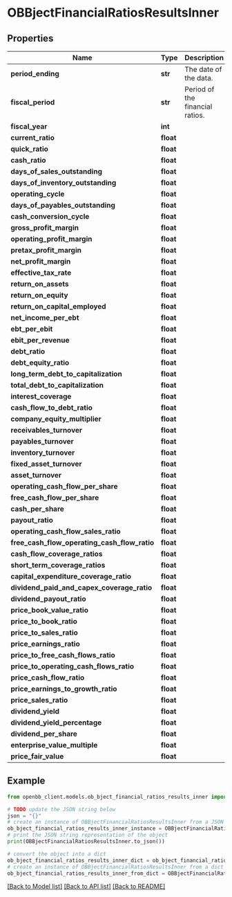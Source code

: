 # OBBjectFinancialRatiosResultsInner


## Properties

Name | Type | Description | Notes
------------ | ------------- | ------------- | -------------
**period_ending** | **str** | The date of the data. | 
**fiscal_period** | **str** | Period of the financial ratios. | 
**fiscal_year** | **int** |  | [optional] 
**current_ratio** | **float** |  | [optional] 
**quick_ratio** | **float** |  | [optional] 
**cash_ratio** | **float** |  | [optional] 
**days_of_sales_outstanding** | **float** |  | [optional] 
**days_of_inventory_outstanding** | **float** |  | [optional] 
**operating_cycle** | **float** |  | [optional] 
**days_of_payables_outstanding** | **float** |  | [optional] 
**cash_conversion_cycle** | **float** |  | [optional] 
**gross_profit_margin** | **float** |  | [optional] 
**operating_profit_margin** | **float** |  | [optional] 
**pretax_profit_margin** | **float** |  | [optional] 
**net_profit_margin** | **float** |  | [optional] 
**effective_tax_rate** | **float** |  | [optional] 
**return_on_assets** | **float** |  | [optional] 
**return_on_equity** | **float** |  | [optional] 
**return_on_capital_employed** | **float** |  | [optional] 
**net_income_per_ebt** | **float** |  | [optional] 
**ebt_per_ebit** | **float** |  | [optional] 
**ebit_per_revenue** | **float** |  | [optional] 
**debt_ratio** | **float** |  | [optional] 
**debt_equity_ratio** | **float** |  | [optional] 
**long_term_debt_to_capitalization** | **float** |  | [optional] 
**total_debt_to_capitalization** | **float** |  | [optional] 
**interest_coverage** | **float** |  | [optional] 
**cash_flow_to_debt_ratio** | **float** |  | [optional] 
**company_equity_multiplier** | **float** |  | [optional] 
**receivables_turnover** | **float** |  | [optional] 
**payables_turnover** | **float** |  | [optional] 
**inventory_turnover** | **float** |  | [optional] 
**fixed_asset_turnover** | **float** |  | [optional] 
**asset_turnover** | **float** |  | [optional] 
**operating_cash_flow_per_share** | **float** |  | [optional] 
**free_cash_flow_per_share** | **float** |  | [optional] 
**cash_per_share** | **float** |  | [optional] 
**payout_ratio** | **float** |  | [optional] 
**operating_cash_flow_sales_ratio** | **float** |  | [optional] 
**free_cash_flow_operating_cash_flow_ratio** | **float** |  | [optional] 
**cash_flow_coverage_ratios** | **float** |  | [optional] 
**short_term_coverage_ratios** | **float** |  | [optional] 
**capital_expenditure_coverage_ratio** | **float** |  | [optional] 
**dividend_paid_and_capex_coverage_ratio** | **float** |  | [optional] 
**dividend_payout_ratio** | **float** |  | [optional] 
**price_book_value_ratio** | **float** |  | [optional] 
**price_to_book_ratio** | **float** |  | [optional] 
**price_to_sales_ratio** | **float** |  | [optional] 
**price_earnings_ratio** | **float** |  | [optional] 
**price_to_free_cash_flows_ratio** | **float** |  | [optional] 
**price_to_operating_cash_flows_ratio** | **float** |  | [optional] 
**price_cash_flow_ratio** | **float** |  | [optional] 
**price_earnings_to_growth_ratio** | **float** |  | [optional] 
**price_sales_ratio** | **float** |  | [optional] 
**dividend_yield** | **float** |  | [optional] 
**dividend_yield_percentage** | **float** |  | [optional] 
**dividend_per_share** | **float** |  | [optional] 
**enterprise_value_multiple** | **float** |  | [optional] 
**price_fair_value** | **float** |  | [optional] 

## Example

```python
from openbb_client.models.ob_bject_financial_ratios_results_inner import OBBjectFinancialRatiosResultsInner

# TODO update the JSON string below
json = "{}"
# create an instance of OBBjectFinancialRatiosResultsInner from a JSON string
ob_bject_financial_ratios_results_inner_instance = OBBjectFinancialRatiosResultsInner.from_json(json)
# print the JSON string representation of the object
print(OBBjectFinancialRatiosResultsInner.to_json())

# convert the object into a dict
ob_bject_financial_ratios_results_inner_dict = ob_bject_financial_ratios_results_inner_instance.to_dict()
# create an instance of OBBjectFinancialRatiosResultsInner from a dict
ob_bject_financial_ratios_results_inner_from_dict = OBBjectFinancialRatiosResultsInner.from_dict(ob_bject_financial_ratios_results_inner_dict)
```
[[Back to Model list]](../README.md#documentation-for-models) [[Back to API list]](../README.md#documentation-for-api-endpoints) [[Back to README]](../README.md)


